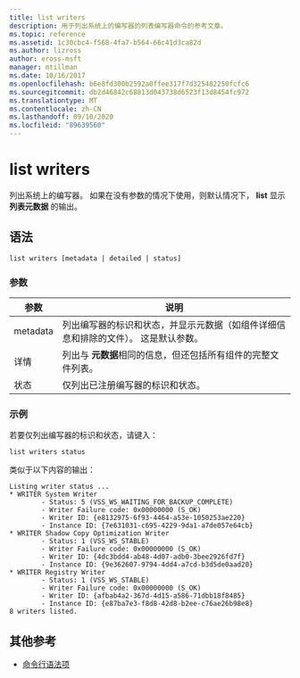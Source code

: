 ```yaml
---
title: list writers
description: 用于列出系统上的编写器的列表编写器命令的参考文章。
ms.topic: reference
ms.assetid: 1c30cbc4-f568-4fa7-b564-66c41d3ca82d
ms.author: lizross
author: eross-msft
manager: mtillman
ms.date: 10/16/2017
ms.openlocfilehash: b6e8fd300b2592a0ffee317f7d325482250fcfc6
ms.sourcegitcommit: db2d46842c68813d043738d6523f13d8454fc972
ms.translationtype: MT
ms.contentlocale: zh-CN
ms.lasthandoff: 09/10/2020
ms.locfileid: "89639560"
---
```

# <a name="list-writers"></a>list writers

列出系统上的编写器。 如果在没有参数的情况下使用，则默认情况下， **list** 显示 **列表元数据** 的输出。

## <a name="syntax"></a>语法

```
list writers [metadata | detailed | status]
```

### <a name="parameters"></a>参数

| 参数 | 说明 |
| --------- | ----------- |
| metadata | 列出编写器的标识和状态，并显示元数据（如组件详细信息和排除的文件）。 这是默认参数。 |
| 详情 | 列出与 **元数据**相同的信息，但还包括所有组件的完整文件列表。 |
| 状态 | 仅列出已注册编写器的标识和状态。 |

### <a name="examples"></a>示例

若要仅列出编写器的标识和状态，请键入：

```
list writers status
```

类似于以下内容的输出：

```
Listing writer status ...
* WRITER System Writer
        - Status: 5 (VSS_WS_WAITING_FOR_BACKUP_COMPLETE)
        - Writer Failure code: 0x00000000 (S_OK)
        - Writer ID: {e8132975-6f93-4464-a53e-1050253ae220}
        - Instance ID: {7e631031-c695-4229-9da1-a7de057e64cb}
* WRITER Shadow Copy Optimization Writer
        - Status: 1 (VSS_WS_STABLE)
        - Writer Failure code: 0x00000000 (S_OK)
        - Writer ID: {4dc3bdd4-ab48-4d07-adb0-3bee2926fd7f}
        - Instance ID: {9e362607-9794-4dd4-a7cd-b3d5de0aad20}
* WRITER Registry Writer
        - Status: 1 (VSS_WS_STABLE)
        - Writer Failure code: 0x00000000 (S_OK)
        - Writer ID: {afbab4a2-367d-4d15-a586-71dbb18f8485}
        - Instance ID: {e87ba7e3-f8d8-42d8-b2ee-c76ae26b98e8}
8 writers listed.
```

## <a name="additional-references"></a>其他参考

- [命令行语法项](command-line-syntax-key.md)